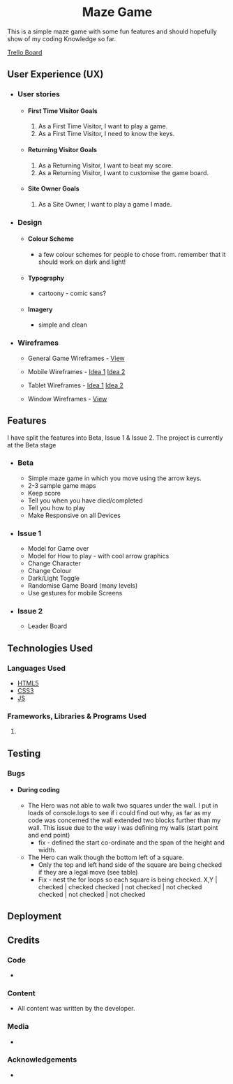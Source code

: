 <h1 align="center">Maze Game</h1>

This is a simple maze game with some fun features and should hopefully show of my coding Knowledge so far.

[Trello Board](https://trello.com/b/oC1N2gRU/milestone-2-project)

## User Experience (UX)

-   ### User stories

    -   #### First Time Visitor Goals

        1. As a First Time Visitor, I want to play a game.
        1. As a First Time Visitor, I need to know the keys.
       
    -   #### Returning Visitor Goals

        1. As a Returning Visitor, I want to beat my score.
        1. As a Returning Visitor, I want to customise the game board.

    -   #### Site Owner Goals
        1. As a Site Owner, I want to play a game I made.

-   ### Design
    -   #### Colour Scheme
        -   a few colour schemes for people to chose from.  remember that it should work on dark and light!
    -   #### Typography
        -   cartoony - comic sans?
    -   #### Imagery
        -   simple and clean

*   ### Wireframes

    -    General Game Wireframes - [View](assets/wireframes/genral-game-ideas.png)

    -   Mobile Wireframes - [Idea 1](assets/wireframes/phone1.png) [Idea 2](assets/wireframes/phone2.png)

    -   Tablet Wireframes - [Idea 1](assets/wireframes/tablet1.png) [Idea 2](assets/wireframes/tablet2.png)

    -   Window Wireframes - [View](assets/wireframes/small-window.png)

## Features

I have split the features into Beta, Issue 1 & Issue 2.  The project is currently at the Beta stage

*   ### Beta
    -   Simple maze game in which you move using the arrow keys. 
    -   2-3 sample game maps
    -   Keep score
    -   Tell you when you have died/completed
    -   Tell you how to play
    -   Make Responsive on all Devices

*   ### Issue 1
    -   Model for Game over
    -   Model for How to play - with cool arrow graphics
    -   Change Character
    -   Change Colour
    -   Dark/Light Toggle
    -   Randomise Game Board (many levels)
    -   Use gestures for mobile Screens

*   ### Issue 2
    -   Leader Board

## Technologies Used

### Languages Used

-   [HTML5](https://en.wikipedia.org/wiki/HTML5)
-   [CSS3](https://en.wikipedia.org/wiki/Cascading_Style_Sheets)
-   [JS](https://en.wikipedia.org/wiki/JavaScript)

### Frameworks, Libraries & Programs Used

1. 

## Testing

### Bugs
*   #### During coding
    -   The Hero was not able to walk two squares under the wall.  I put in loads of console.logs to see if i could find out why, as far as my code was concerned the wall extended two blocks further than my wall.  This issue due to the way i was defining my walls (start point and end point)
        -   fix - defined the start co-ordinate and the span of the height and width.
    -   The Hero can walk though the bottom left of a square.
        -   Only the top and left hand side of the square are being checked if they are a legal move (see table)
        -   Fix - nest the for loops so each square is being checked.
X,Y | checked | checked
checked | not checked | not checked
checked | not checked | not checked

## Deployment

## Credits

### Code

-   

### Content

-   All content was written by the developer.

### Media

-   

### Acknowledgements

-   
